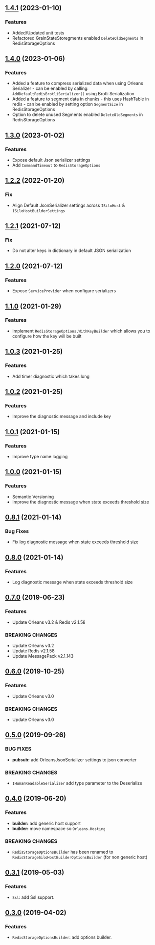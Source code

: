 ﻿## [1.4.1](https://github.com/jonathansant/orleans.persistence.redis/compare/1.4.0...1.4.1) (2023-01-10)

### Features

- Added/Updated unit tests
- Refactored GrainStateStoregments enabled `DeleteOldSegments` in RedisStorageOptions
  
## [1.4.0](https://github.com/jonathansant/orleans.persistence.redis/compare/1.3.0...1.4.0) (2023-01-06)

### Features

- Added a feature to compress serialized data when using Orleans Serializer - can be enabled by 
  calling: `AddDefaultRedisBrotliSerializer()` using Brotli Serialization
- Added a feature to segment data in chunks - this uses HashTable in redis - can be enabled by
  setting option `SegmentSize` in RedisStorageOptions
- Option to delete unused Segments enabled `DeleteOldSegments` in RedisStorageOptions
  
## [1.3.0](https://github.com/jonathansant/orleans.persistence.redis/compare/1.2.2...1.3.0) (2023-01-02)

### Features

- Expose default Json serializer settings
- Add `CommandTimeout` to `RedisStorageOptions`

## [1.2.2](https://github.com/jonathansant/orleans.persistence.redis/compare/1.2.1...1.2.2) (2022-01-20)

### Fix

- Align Default JsonSerializer settings across `ISiloHost` & `ISiloHostBuilderSettings` 

## [1.2.1](https://github.com/jonathansant/orleans.persistence.redis/compare/1.2.0...1.2.1) (2021-07-12)

### Fix

- Do not alter keys in dictionary in default JSON serialization

## [1.2.0](https://github.com/jonathansant/orleans.persistence.redis/compare/1.1.0...1.2.0) (2021-07-12)

### Features

- Expose `ServiceProvider` when configure serializers

## [1.1.0](https://github.com/jonathansant/orleans.persistence.redis/compare/1.0.3...1.1.0) (2021-01-29)

### Features

- Implement `RedisStorageOptions.WithKeyBuilder` which allows you to configure how the key will be built

## [1.0.3](https://github.com/jonathansant/orleans.persistence.redis/compare/1.0.2...1.0.3) (2021-01-25)

### Features

- Add timer diagnostic which takes long

## [1.0.2](https://github.com/jonathansant/orleans.persistence.redis/compare/1.0.1...1.0.2) (2021-01-25)

### Features

- Improve the diagnostic message and include key

## [1.0.1](https://github.com/jonathansant/orleans.persistence.redis/compare/1.0.0...1.0.1) (2021-01-15)

### Features

- Improve type name logging

## [1.0.0](https://github.com/jonathansant/orleans.persistence.redis/compare/0.8.1...1.0.0) (2021-01-15)

### Features

- Semantic Versioning
- Improve the diagnostic message when state exceeds threshold size

## [0.8.1](https://github.com/jonathansant/orleans.persistence.redis/compare/0.8.0...0.8.1) (2021-01-14)

### Bug Fixes

- Fix log diagnostic message when state exceeds threshold size

## [0.8.0](https://github.com/jonathansant/orleans.persistence.redis/compare/0.7.0...0.8.0) (2021-01-14)

### Features

- Log diagnostic message when state exceeds threshold size

## [0.7.0](https://github.com/jonathansant/orleans.persistence.redis/compare/0.6.0...0.7.0) (2019-06-23)

### Features

- Update Orleans v3.2 & Redis v2.1.58

### BREAKING CHANGES

- Update Orleans v3.2
- Update Redis v2.1.58
- Update MessagePack v2.1.143

## [0.6.0](https://github.com/jonathansant/orleans.persistence.redis/compare/0.5.0...0.6.0) (2019-10-25)

### Features

- Update Orleans v3.0

### BREAKING CHANGES

- Update Orleans v3.0

## [0.5.0](https://github.com/jonathansant/orleans.persistence.redis/compare/0.4.0...0.5.0) (2019-09-26)

### BUG FIXES

- **pubsub:**  add OrleansJsonSerializer settings to json converter

### BREAKING CHANGES

- `IHumanReadableSerializer` add type parameter to the Deserialize

## [0.4.0](https://github.com/jonathansant/orleans.persistence.redis/compare/0.3.1...0.4.0) (2019-06-20)

### Features

- **builder:** add generic host support
- **builder:** move namespace so `Orleans.Hosting`

### BREAKING CHANGES

- `RedisStorageOptionsBuilder` has been renamed to `RedisStorageSiloHostBuilderOptionsBuilder` (for non generic host)

## [0.3.1](https://github.com/jonathansant/orleans.persistence.redis/compare/0.3.0...0.3.1) (2019-05-03)

### Features

- `Ssl`: add Ssl support.

## [0.3.0](https://github.com/jonathansant/orleans.persistence.redis/compare/0.2.2...0.3.0) (2019-04-02)

### Features

- `RedisStorageOptionsBuilder`: add options builder.
